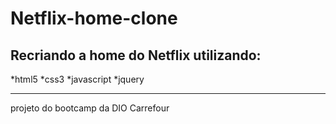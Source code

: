 # Netflix-home-clone

## Recriando a home do Netflix utilizando: 

*html5 
*css3 
*javascript 
*jquery

***

projeto do bootcamp da  DIO Carrefour
